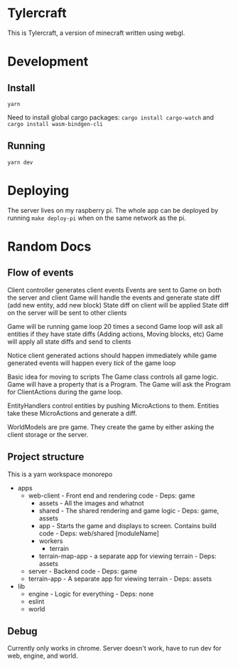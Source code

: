 # Tylercraft

This is Tylercraft, a version of minecraft written using webgl.

# Development

## Install

`yarn`

Need to install global cargo packages: `cargo install cargo-watch` and `cargo install wasm-bindgen-cli`

## Running

`yarn dev`

# Deploying

The server lives on my raspberry pi. The whole app can be deployed by running `make deploy-pi` when on the same network as the pi.

# Random Docs

## Flow of events

Client controller generates client events
Events are sent to Game on both the server and client
Game will handle the events and generate state diff (add new entity, add new block)
State diff on client will be applied
State diff on the server will be sent to other clients

Game will be running game loop 20 times a second
Game loop will ask all entities if they have state diffs (Adding actions, Moving blocks, etc)
Game will apply all state diffs and send to clients

Notice client generated actions should happen immediately while game generated events will happen every _tick_ of the game loop

Basic idea for moving to scripts
The Game class controls all game logic. Game will have a property that is a Program. The Game will ask the Program for ClientActions during the game loop.

EntityHandlers control entities by pushing MicroActions to them. Entities take these MicroActions and generate a diff.

WorldModels are pre game. They create the game by either asking the client storage or the server.

## Project structure

This is a yarn workspace monorepo

- apps
  - web-client - Front end and rendering code - Deps: game
    - assets - All the images and whatnot
    - shared - The shared rendering and game logic - Deps: game, assets
    - app - Starts the game and displays to screen. Contains build code - Deps: web/shared [moduleName]
    - workers
      - terrain
    - terrain-map-app - a separate app for viewing terrain - Deps: assets
  - server - Backend code - Deps: game
  - terrain-app - A separate app for viewing terrain - Deps: assets
- lib
  - engine - Logic for everything - Deps: none
  - eslint
  - world

## Debug

Currently only works in chrome. Server doesn't work, have to run dev for web, engine, and world.



